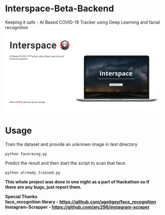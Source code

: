 # Interspace-Beta-Backend
Keeping it safe - AI Based COVID-19 Tracker using Deep Learning and facial recognition
![alt text](https://raw.githubusercontent.com/vanshwassan/Black-Profiler-beta/master/banner.png?token=AECGKKFZZHOYZOSYWBK4B2LAVJXIS)

# Usage
Train the dataset and provide an unknown image in test directory <br>
```
python facerecog.py
```
Predict the result and then start the script to scan that face. <br>
```
python already_trained.py
```
<b>This whole project was done in one night as a part of Hackathon so if there are any bugs, just report them.<b> <br>
  
Special Thanks <br>
face_recognition library - https://github.com/ageitgey/face_recognition <br>
Instagram-Scrapper - https://github.com/arc298/instagram-scraper 
